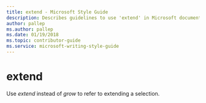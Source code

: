 ```yaml
---
title: extend - Microsoft Style Guide
description: Describes guidelines to use 'extend' in Microsoft documents and provides alternate examples.
author: pallep
ms.author: pallep
ms.date: 01/19/2018
ms.topic: contributor-guide
ms.service: microsoft-writing-style-guide
---
```


# extend

Use *extend* instead of *grow* to refer to extending a selection.
